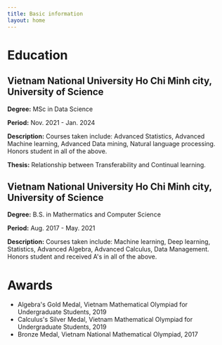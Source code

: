 ```yaml
---
title: Basic information
layout: home
---
```


# **Education**

## Vietnam National University Ho Chi Minh city, University of Science
**Degree:** MSc in Data Science

**Period:** Nov. 2021 - Jan. 2024

**Description:** Courses taken include: Advanced Statistics, Advanced Machine learning, Advanced Data mining, Natural language processing. Honors student in all of the above.

**Thesis:** Relationship between Transferability and Continual learning.

## Vietnam National University Ho Chi Minh city, University of Science
**Degree:** B.S. in Mathermatics and Computer Science

**Period:** Aug. 2017 - May. 2021

**Description:** Courses taken include: Machine learning, Deep learning, Statistics, Advanced Algebra, Advanced Calculus, Data Management. Honors student and received A's in all of the above.

# **Awards**

  - Algebra's Gold Medal, Vietnam Mathematical Olympiad for Undergraduate Students, 2019
  - Calculus's Silver Medal, Vietnam Mathematical Olympiad for Undergraduate Students, 2019
  - Bronze Medal, Vietnam National Mathematical Olympiad, 2017
